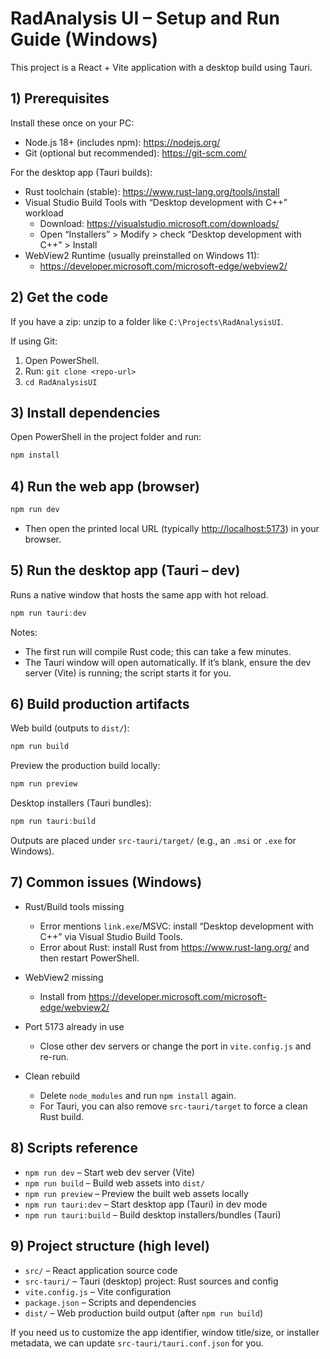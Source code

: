 # RadAnalysis UI – Setup and Run Guide (Windows)

This project is a React + Vite application with a desktop build using Tauri.

## 1) Prerequisites

Install these once on your PC:

- Node.js 18+ (includes npm): <https://nodejs.org/>
- Git (optional but recommended): <https://git-scm.com/>

For the desktop app (Tauri builds):

- Rust toolchain (stable): <https://www.rust-lang.org/tools/install>
- Visual Studio Build Tools with “Desktop development with C++” workload
	- Download: <https://visualstudio.microsoft.com/downloads/>
	- Open “Installers” > Modify > check “Desktop development with C++” > Install
- WebView2 Runtime (usually preinstalled on Windows 11):
	- <https://developer.microsoft.com/microsoft-edge/webview2/>

## 2) Get the code

If you have a zip: unzip to a folder like `C:\Projects\RadAnalysisUI`.

If using Git:

1. Open PowerShell.
2. Run: `git clone <repo-url>`
3. `cd RadAnalysisUI`

## 3) Install dependencies

Open PowerShell in the project folder and run:

```powershell
npm install
```

## 4) Run the web app (browser)

```powershell
npm run dev
```

- Then open the printed local URL (typically <http://localhost:5173>) in your browser.

## 5) Run the desktop app (Tauri – dev)

Runs a native window that hosts the same app with hot reload.

```powershell
npm run tauri:dev
```

Notes:

- The first run will compile Rust code; this can take a few minutes.
- The Tauri window will open automatically. If it’s blank, ensure the dev server (Vite) is running; the script starts it for you.

## 6) Build production artifacts

Web build (outputs to `dist/`):

```powershell
npm run build
```

Preview the production build locally:

```powershell
npm run preview
```

Desktop installers (Tauri bundles):

```powershell
npm run tauri:build
```

Outputs are placed under `src-tauri/target/` (e.g., an `.msi` or `.exe` for Windows).

## 7) Common issues (Windows)

- Rust/Build tools missing
	- Error mentions `link.exe`/MSVC: install “Desktop development with C++” via Visual Studio Build Tools.
	- Error about Rust: install Rust from <https://www.rust-lang.org/> and then restart PowerShell.

- WebView2 missing
	- Install from <https://developer.microsoft.com/microsoft-edge/webview2/>

- Port 5173 already in use
	- Close other dev servers or change the port in `vite.config.js` and re-run.

- Clean rebuild
	- Delete `node_modules` and run `npm install` again.
	- For Tauri, you can also remove `src-tauri/target` to force a clean Rust build.

## 8) Scripts reference

- `npm run dev` – Start web dev server (Vite)
- `npm run build` – Build web assets into `dist/`
- `npm run preview` – Preview the built web assets locally
- `npm run tauri:dev` – Start desktop app (Tauri) in dev mode
- `npm run tauri:build` – Build desktop installers/bundles (Tauri)

## 9) Project structure (high level)

- `src/` – React application source code
- `src-tauri/` – Tauri (desktop) project: Rust sources and config
- `vite.config.js` – Vite configuration
- `package.json` – Scripts and dependencies
- `dist/` – Web production build output (after `npm run build`)

If you need us to customize the app identifier, window title/size, or installer metadata, we can update `src-tauri/tauri.conf.json` for you.
